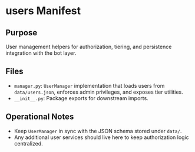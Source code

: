 # users Manifest

## Purpose
User management helpers for authorization, tiering, and persistence integration with the bot layer.

## Files
- `manager.py`: `UserManager` implementation that loads users from `data/users.json`, enforces admin privileges, and exposes tier utilities.
- `__init__.py`: Package exports for downstream imports.

## Operational Notes
- Keep `UserManager` in sync with the JSON schema stored under `data/`.
- Any additional user services should live here to keep authorization logic centralized.
